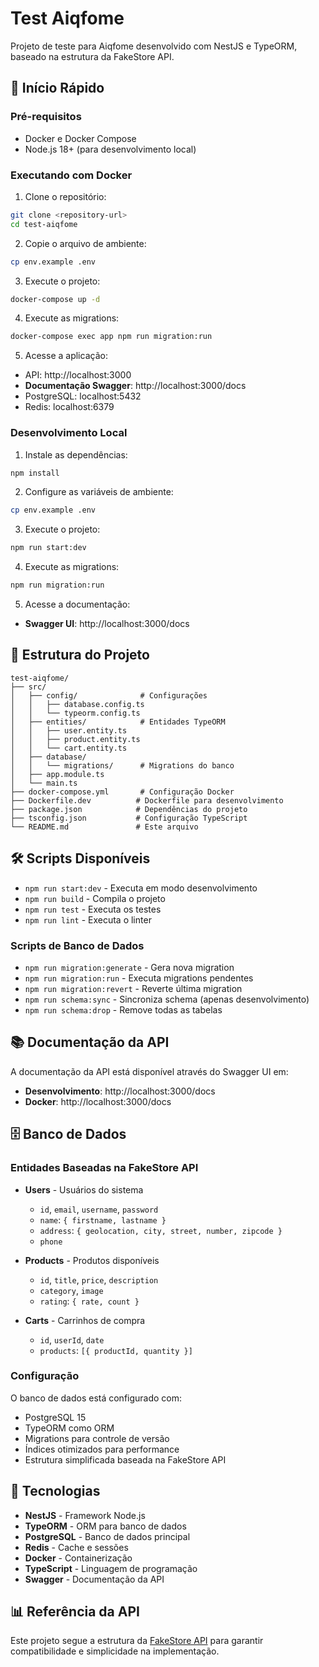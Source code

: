 # Test Aiqfome

Projeto de teste para Aiqfome desenvolvido com NestJS e TypeORM, baseado na estrutura da FakeStore API.

## 🚀 Início Rápido

### Pré-requisitos

- Docker e Docker Compose
- Node.js 18+ (para desenvolvimento local)

### Executando com Docker

1. Clone o repositório:
```bash
git clone <repository-url>
cd test-aiqfome
```

2. Copie o arquivo de ambiente:
```bash
cp env.example .env
```

3. Execute o projeto:
```bash
docker-compose up -d
```

4. Execute as migrations:
```bash
docker-compose exec app npm run migration:run
```

5. Acesse a aplicação:
- API: http://localhost:3000
- **Documentação Swagger**: http://localhost:3000/docs
- PostgreSQL: localhost:5432
- Redis: localhost:6379

### Desenvolvimento Local

1. Instale as dependências:
```bash
npm install
```

2. Configure as variáveis de ambiente:
```bash
cp env.example .env
```

3. Execute o projeto:
```bash
npm run start:dev
```

4. Execute as migrations:
```bash
npm run migration:run
```

5. Acesse a documentação:
- **Swagger UI**: http://localhost:3000/docs

## 📁 Estrutura do Projeto

```
test-aiqfome/
├── src/
│   ├── config/              # Configurações
│   │   ├── database.config.ts
│   │   └── typeorm.config.ts
│   ├── entities/            # Entidades TypeORM
│   │   ├── user.entity.ts
│   │   ├── product.entity.ts
│   │   └── cart.entity.ts
│   ├── database/
│   │   └── migrations/      # Migrations do banco
│   ├── app.module.ts
│   └── main.ts
├── docker-compose.yml       # Configuração Docker
├── Dockerfile.dev          # Dockerfile para desenvolvimento
├── package.json            # Dependências do projeto
├── tsconfig.json           # Configuração TypeScript
└── README.md               # Este arquivo
```

## 🛠️ Scripts Disponíveis

- `npm run start:dev` - Executa em modo desenvolvimento
- `npm run build` - Compila o projeto
- `npm run test` - Executa os testes
- `npm run lint` - Executa o linter

### Scripts de Banco de Dados

- `npm run migration:generate` - Gera nova migration
- `npm run migration:run` - Executa migrations pendentes
- `npm run migration:revert` - Reverte última migration
- `npm run schema:sync` - Sincroniza schema (apenas desenvolvimento)
- `npm run schema:drop` - Remove todas as tabelas

## 📚 Documentação da API

A documentação da API está disponível através do Swagger UI em:
- **Desenvolvimento**: http://localhost:3000/docs
- **Docker**: http://localhost:3000/docs

## 🗄️ Banco de Dados

### Entidades Baseadas na FakeStore API

- **Users** - Usuários do sistema
  - `id`, `email`, `username`, `password`
  - `name`: `{ firstname, lastname }`
  - `address`: `{ geolocation, city, street, number, zipcode }`
  - `phone`

- **Products** - Produtos disponíveis
  - `id`, `title`, `price`, `description`
  - `category`, `image`
  - `rating`: `{ rate, count }`

- **Carts** - Carrinhos de compra
  - `id`, `userId`, `date`
  - `products`: `[{ productId, quantity }]`

### Configuração

O banco de dados está configurado com:
- PostgreSQL 15
- TypeORM como ORM
- Migrations para controle de versão
- Índices otimizados para performance
- Estrutura simplificada baseada na FakeStore API

## 🔧 Tecnologias

- **NestJS** - Framework Node.js
- **TypeORM** - ORM para banco de dados
- **PostgreSQL** - Banco de dados principal
- **Redis** - Cache e sessões
- **Docker** - Containerização
- **TypeScript** - Linguagem de programação
- **Swagger** - Documentação da API

## 📊 Referência da API

Este projeto segue a estrutura da [FakeStore API](https://fakestoreapi.com/docs) para garantir compatibilidade e simplicidade na implementação.